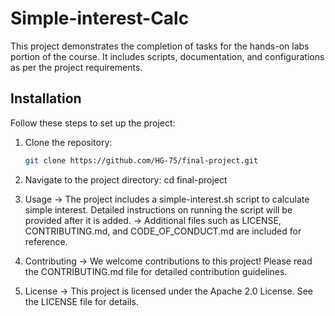  # Simple-interest-Calc

This project demonstrates the completion of tasks for the hands-on labs portion of the course. It includes scripts, documentation, and configurations as per the project requirements.

## Installation

Follow these steps to set up the project:

1. Clone the repository:
   ```bash
   git clone https://github.com/HG-75/final-project.git

2. Navigate to the project directory:
cd final-project

3. Usage
-> The project includes a simple-interest.sh script to calculate simple interest. Detailed instructions on running the script will be provided after it is added.
-> Additional files such as LICENSE, CONTRIBUTING.md, and CODE_OF_CONDUCT.md are included for reference.

4. Contributing
-> We welcome contributions to this project! Please read the CONTRIBUTING.md file for detailed contribution guidelines.

5. License
-> This project is licensed under the Apache 2.0 License. See the LICENSE file for details.


